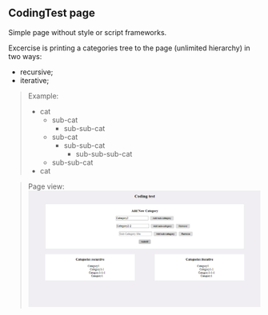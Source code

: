 ## CodingTest page

Simple page without style or script frameworks.

Excercise is printing a categories tree to the page (unlimited hierarchy) in two ways:
  - recursive;
  - iterative;  
	
> Example:
> - cat
>   - sub-cat
>     - sub-sub-cat
>   - sub-cat
>     - sub-sub-cat
>        - sub-sub-sub-cat
>    - sub-sub-cat
> - cat

> Page view:
 ![testPage view](img/img.png)
